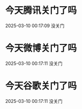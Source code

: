 # 今天腾讯关门了吗

2025-03-10 00:17:09 没关门

# 今天微博关门了吗

2025-03-10 00:17:11 没关门

# 今天谷歌关门了吗

2025-03-10 00:17:11 没关门

